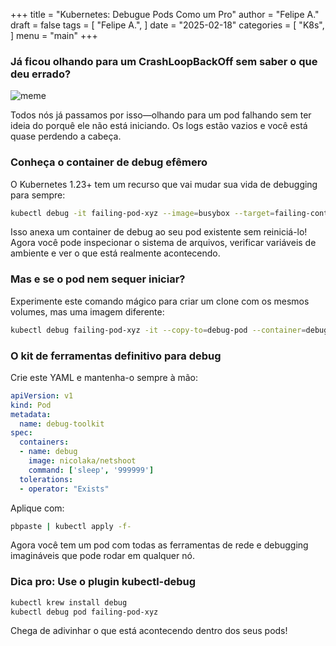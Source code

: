 +++
title = "Kubernetes: Debugue Pods Como um Pro"
author = "Felipe A."
draft = false
tags = [
    "Felipe A.",
]
date = "2025-02-18"
categories = [
    "K8s",
]
menu = "main"
+++

### Já ficou olhando para um CrashLoopBackOff sem saber o que deu errado?

![meme](/images/evergreen.gif)

Todos nós já passamos por isso—olhando para um pod falhando sem ter ideia do porquê ele não está iniciando. Os logs estão vazios e você está quase perdendo a cabeça.

### Conheça o container de debug efêmero

O Kubernetes 1.23+ tem um recurso que vai mudar sua vida de debugging para sempre:

```bash
kubectl debug -it failing-pod-xyz --image=busybox --target=failing-container
```

Isso anexa um container de debug ao seu pod existente sem reiniciá-lo! Agora você pode inspecionar o sistema de arquivos, verificar variáveis de ambiente e ver o que está realmente acontecendo.

### Mas e se o pod nem sequer iniciar?

Experimente este comando mágico para criar um clone com os mesmos volumes, mas uma imagem diferente:

```bash
kubectl debug failing-pod-xyz -it --copy-to=debug-pod --container=debug-container --image=ubuntu
```

### O kit de ferramentas definitivo para debug

Crie este YAML e mantenha-o sempre à mão:

```yaml
apiVersion: v1
kind: Pod
metadata:
  name: debug-toolkit
spec:
  containers:
  - name: debug
    image: nicolaka/netshoot
    command: ['sleep', '999999']
  tolerations:
  - operator: "Exists"
```

Aplique com:

```bash
pbpaste | kubectl apply -f-
```

Agora você tem um pod com todas as ferramentas de rede e debugging imagináveis que pode rodar em qualquer nó.

### Dica pro: Use o plugin kubectl-debug

```bash
kubectl krew install debug
kubectl debug pod failing-pod-xyz
```

Chega de adivinhar o que está acontecendo dentro dos seus pods!